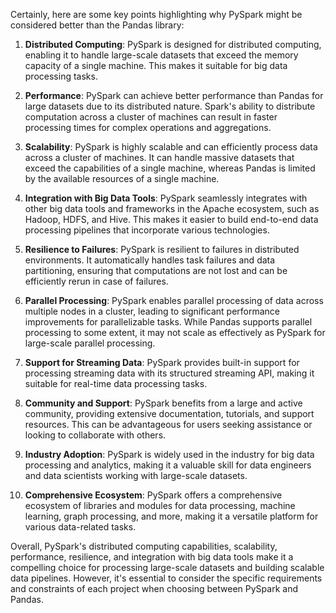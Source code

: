 Certainly, here are some key points highlighting why PySpark might be considered better than the Pandas library:

1. **Distributed Computing**: PySpark is designed for distributed computing, enabling it to handle large-scale datasets that exceed the memory capacity of a single machine. This makes it suitable for big data processing tasks.

2. **Performance**: PySpark can achieve better performance than Pandas for large datasets due to its distributed nature. Spark's ability to distribute computation across a cluster of machines can result in faster processing times for complex operations and aggregations.

3. **Scalability**: PySpark is highly scalable and can efficiently process data across a cluster of machines. It can handle massive datasets that exceed the capabilities of a single machine, whereas Pandas is limited by the available resources of a single machine.

4. **Integration with Big Data Tools**: PySpark seamlessly integrates with other big data tools and frameworks in the Apache ecosystem, such as Hadoop, HDFS, and Hive. This makes it easier to build end-to-end data processing pipelines that incorporate various technologies.

5. **Resilience to Failures**: PySpark is resilient to failures in distributed environments. It automatically handles task failures and data partitioning, ensuring that computations are not lost and can be efficiently rerun in case of failures.

6. **Parallel Processing**: PySpark enables parallel processing of data across multiple nodes in a cluster, leading to significant performance improvements for parallelizable tasks. While Pandas supports parallel processing to some extent, it may not scale as effectively as PySpark for large-scale parallel processing.

7. **Support for Streaming Data**: PySpark provides built-in support for processing streaming data with its structured streaming API, making it suitable for real-time data processing tasks.

8. **Community and Support**: PySpark benefits from a large and active community, providing extensive documentation, tutorials, and support resources. This can be advantageous for users seeking assistance or looking to collaborate with others.

9. **Industry Adoption**: PySpark is widely used in the industry for big data processing and analytics, making it a valuable skill for data engineers and data scientists working with large-scale datasets.

10. **Comprehensive Ecosystem**: PySpark offers a comprehensive ecosystem of libraries and modules for data processing, machine learning, graph processing, and more, making it a versatile platform for various data-related tasks.

Overall, PySpark's distributed computing capabilities, scalability, performance, resilience, and integration with big data tools make it a compelling choice for processing large-scale datasets and building scalable data pipelines. However, it's essential to consider the specific requirements and constraints of each project when choosing between PySpark and Pandas.

